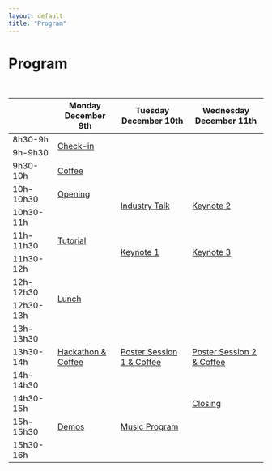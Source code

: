 ```yaml
---
layout: default
title: "Program"
---
```


# Program
<br>

<table class="program-table mb-0 mx-auto"><thead>
  <tr>
    <th scope="col" class="col-title text-left"></th>
    <th scope="col" class="col-title text-center">Monday<br>December 9th</th>
    <th scope="col" class="col-title text-center">Tuesday<br>December 10th</th>
    <th scope="col" class="col-title text-center">Wednesday<br>December 11th</th>
  </tr></thead>
<tbody>
  <tr>
    <td scope="row" class="text-center">8h30-9h</td>
    <td scope="row" class="checkin text-center" colspan="3" rowspan="2">
      <a class="text-reset" href="../talks/checkin/">Check-in</a>
    </td>
  </tr>
  <tr>
    <td scope="row" class="text-center">9h-9h30</td>
  </tr>
  <tr>
    <td scope="row" class="text-center">9h30-10h</td>
    <td scope="row" class="text-center coffee" colspan="3">
      <a class="text-reset" href="../talks/coffee/">Coffee</a>
	  </td>
  </tr>
  <tr>
    <td scope="row" class="text-center">10h-10h30</td>
    <td scope="row" class="text-center opening">
      <a class="text-reset" href="../talks/opening/">Opening</a>
    </td>
    <td scope="row" class="text-center industry" rowspan="2">
      <a class="text-reset" href="../talks/industry/">Industry Talk</a>
    </td>
    <td scope="row" class="text-center keynote" rowspan="2">
      <a class="text-reset" href="../talks/keynote2/">Keynote 2</a>
    </td>
  </tr>
  <tr>
    <td scope="row" class="text-center">10h30-11h</td>
    <td scope="row" class="text-center tutorial" rowspan="3">
      <a class="text-reset" href="../talks/tutorial/">Tutorial</a>
    </td>
  </tr>
  <tr>
    <td scope="row" class="text-center">11h-11h30</td>
    <td scope="row" class="text-center keynote" rowspan="2">
      <a class="text-reset" href="../talks/keynote1/">Keynote 1</a>
    </td>
    <td scope="row" class="text-center keynote" rowspan="2">
      <a class="text-reset" href="../talks/keynote3/">Keynote 3</a>
    </td>
  </tr>
  <tr>
    <td scope="row" class="text-center">11h30-12h</td>
  </tr>
  <tr>
    <td scope="row" class="text-center">12h-12h30</td>
    <td scope="row" class="text-center lunch" colspan="3" rowspan="2">
      <a class="text-reset" href="../talks/lunch/">Lunch</a>
    </td>
  </tr>
  <tr>
    <td scope="row" class="text-center">12h30-13h</td>
  </tr>
  <tr>
    <td scope="row" class="text-center">13h-13h30</td>
    <td scope="row" class="text-center tutorial" rowspan="3">
      <a class="text-reset" href="../talks/hackathon/">Hackathon &amp; Coffee</a>
    </td>
    <td scope="row" class="text-center paper" rowspan="3">
      <a class="text-reset" href="../talks/paper/">Poster Session 1 &amp; Coffee</a>
    </td>
    <td scope="row" class="text-center paper" rowspan="3">
      <a class="text-reset" href="../talks/paper/">Poster Session 2 &amp; Coffee</a>
    </td>
  </tr>
  <tr>
    <td scope="row" class="text-center">13h30-14h</td>
  </tr>
  <tr>
    <td scope="row" class="text-center">14h-14h30</td>
  </tr>
  <tr>
    <td scope="row" class="text-center">14h30-15h</td>
    <td scope="row" class="text-center demo" rowspan="3">
      <a class="text-reset" href="../talks/demos/">Demos</a>
    </td>
    <td scope="row" class="text-center music" rowspan="3">
      <a class="text-reset" href="../talks/music_program/">Music Program</a>
    </td>
    <td scope="row" class="text-center opening">
      <a class="text-reset" href="../talks/closing/">Closing</a>
    </td>
  </tr>
  <tr>
    <td scope="row" class="text-center">15h-15h30</td>
    <td scope="row" class="text-center none"></td>
  </tr>
  <tr>
    <td scope="row" class="text-center">15h30-16h</td>
    <td scope="row" class="text-center none"></td>
  </tr>
</tbody></table>

<br>

<!-- # Program -->
<!-- <br> -->

<!-- #### Talks and Poster Sessions -->
<!-- Schedule to be announced at a later time. Please see the [Call for Papers](../call4papers) page for more information on how to submit your research to the workshop. -->

<!-- <br> -->

<!-- #### Hackathon -->
<!-- There will be a hackathon featuring a tutorial and a hands-on session focused on MIR applications in Latin American music. Participants will have the opportunity to work with Latin American datasets and develop AI tools and data loaders that contribute to the MIR and Music-AI community. -->

<!-- <br> -->

<!-- #### Music Program -->
<!-- The workshop will have a music program with some local tunes, such as Brazilian samba. -->
